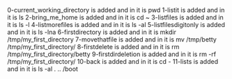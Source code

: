 0-current_working_directory is added and in it is pwd
1-listit is added and in it is ls
2-bring_me_home is added and in it is cd ~
3-listfiles is added and in it is ls -l
4-listmorefiles is added and in it is ls -al
5-listfilesdigitonly is added and in it is ls -lna
6-firstdirectory is added and in it is mkdir /tmp/my_first_directory
7-movethatfile is added and in it is mv /tmp/betty /tmp/my_first_directory/
8-firstdelete is added and in it is rm /tmp/my_first_directory/betty
9-firstdirdeletion is added and in it is rm -rf /tmp/my_first_directory/
10-back is added and in it is cd -
11-lists is added and in it is ls -al . .. /boot
